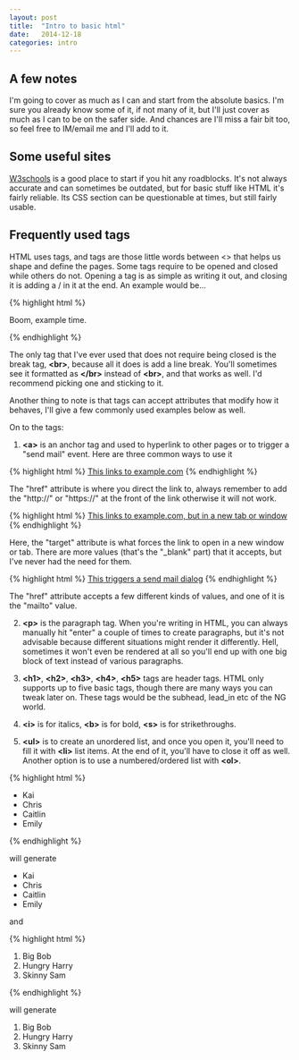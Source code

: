 ```yaml
---
layout: post
title:  "Intro to basic html"
date:   2014-12-18
categories: intro
---
```


A few notes
----------- 

I'm going to cover as much as I can and start from the absolute basics. I'm sure you already know some of it, if not many of it, but I'll just cover as much as I can to be on the safer side. And chances are I'll miss a fair bit too, so feel free to IM/email me and I'll add to it.

Some useful sites
-----------------

[W3schools][w3schools] is a good place to start if you hit any roadblocks. It's not always accurate and can sometimes be outdated, but for basic stuff like HTML it's fairly reliable. Its CSS section can be questionable at times, but still fairly usable.

Frequently used tags
--------------------

HTML uses tags, and tags are those little words between <> that helps us shape and define the pages. Some tags require to be opened and closed while others do not. Opening a tag is as simple as writing it out, and closing it is adding a / in it at the end. An example would be...

{% highlight html %}

<p> Boom, example time. </p>

{% endhighlight %}

The only tag that I've ever used that does not require being closed is the break tag, <b>&lt;br&gt;</b>, because all it does is add a line break. You'll sometimes see it formatted as <b>&lt;/br&gt;</b> instead of <b>&lt;br&gt;</b>, and that works as well. I'd recommend picking one and sticking to it.

Another thing to note is that tags can accept attributes that modify how it behaves, I'll give a few commonly used examples below as well.


On to the tags:


1. <b>&lt;a&gt;</b> is an anchor tag and used to hyperlink to other pages or to trigger a "send mail" event. Here are three common ways to use it

{% highlight html %}
<a href="http://www.example.com">This links to example.com</a>
{% endhighlight %}

The "href" attribute is where you direct the link to, always remember to add the "http://" or "https://" at the front of the link otherwise it will not work.

{% highlight html %}
<a href="http://www.example.com" target="_blank">This links to example.com, but in a new tab or window</a>
{% endhighlight %}

Here, the "target" attribute is what forces the link to open in a new window or tab. There are more values (that's the "_blank" part) that it accepts, but I've never had the need for them.

{% highlight html %}
<a href="mailto:email@example.com">This triggers a send mail dialog</a>
{% endhighlight %}

The "href" attribute accepts a few different kinds of values, and one of it is the "mailto" value. 



2. <b>&lt;p&gt;</b> is the paragraph tag. When you're writing in HTML, you can always manually hit "enter" a couple of times to create paragraphs, but it's not advisable because different situations might render it differently. Hell, sometimes it won't even be rendered at all so you'll end up with one big block of text instead of various paragraphs.

3. <b>&lt;h1&gt;</b>, <b>&lt;h2&gt;</b>, <b>&lt;h3&gt;</b>, <b>&lt;h4&gt;</b>, <b>&lt;h5&gt;</b> tags are header tags. HTML only supports up to five basic tags, though there are many ways you can tweak later on. These tags would be the subhead, lead_in etc of the NG world.

4. <b>&lt;i&gt;</b> is for italics, <b>&lt;b&gt;</b> is for bold, <b>&lt;s&gt;</b> is for strikethroughs.

5. <b>&lt;ul&gt;</b> is to create an unordered list, and once you open it, you'll need to fill it with <b>&lt;li&gt;</b> list items. At the end of it, you'll have to close it off as well. Another option is to use a numbered/ordered list with <b>&lt;ol&gt;</b>.

{% highlight html %}

<ul>
    <li>Kai</li>
    <li>Chris</li>
    <li>Caitlin</li>
    <li>Emily</li>
</ul>

{% endhighlight %}


will generate 

* Kai
* Chris
* Caitlin
* Emily

and

{% highlight html %}

<ol>
    <li>Big Bob</li>
    <li>Hungry Harry</li>
    <li>Skinny Sam</li>
</ol>

{% endhighlight %}

will generate


1. Big Bob
2. Hungry Harry
3. Skinny Sam


[w3schools]:    http://w3schools.com
